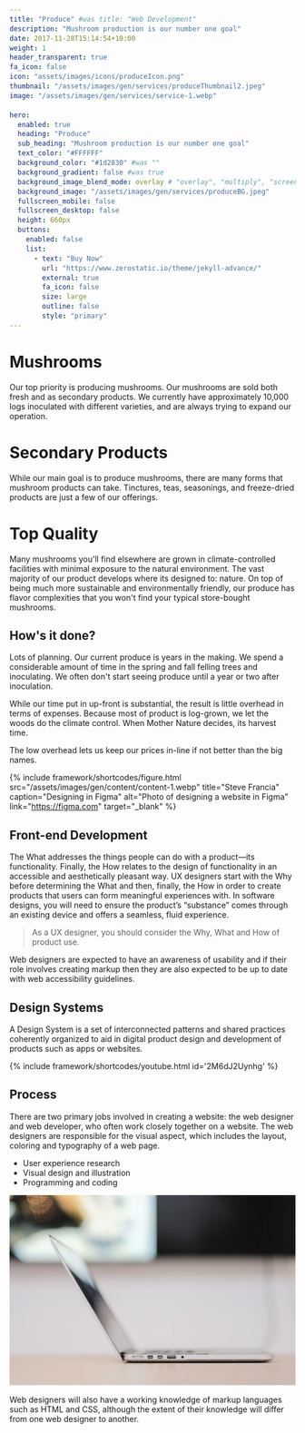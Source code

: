 ```yaml
---
title: "Produce" #was title: "Web Development"
description: "Mushroom production is our number one goal"
date: 2017-11-28T15:14:54+10:00
weight: 1
header_transparent: true
fa_icon: false
icon: "assets/images/icons/produceIcon.png"
thumbnail: "/assets/images/gen/services/produceThumbnail2.jpeg"
image: "/assets/images/gen/services/service-1.webp"

hero:
  enabled: true
  heading: "Produce"
  sub_heading: "Mushroom production is our number one goal"
  text_color: "#FFFFFF"
  background_color: "#1d2830" #was ""
  background_gradient: false #was true
  background_image_blend_mode: overlay # "overlay", "multiply", "screen"
  background_image: "/assets/images/gen/services/produceBG.jpeg"
  fullscreen_mobile: false
  fullscreen_desktop: false
  height: 660px
  buttons:
    enabled: false
    list:
      - text: "Buy Now"
        url: "https://www.zerostatic.io/theme/jekyll-advance/"
        external: true
        fa_icon: false
        size: large
        outline: false
        style: "primary"
---
```


# Mushrooms

Our top priority is producing mushrooms. Our mushrooms are sold both fresh and as secondary products. 
We currently have approximately 10,000 logs inoculated with different varieties, and are always trying 
to expand our operation.

# Secondary Products

While our main goal is to produce mushrooms, there are many forms that mushroom products can take. Tinctures, teas, seasonings, and freeze-dried products are just a few of our offerings.

# Top Quality

Many mushrooms you'll find elsewhere are grown in climate-controlled facilities with minimal exposure 
to the natural environment. The vast majority of our product develops where its designed to: nature. On 
top of being much more sustainable and environmentally friendly, our produce has flavor complexities 
that you won't find your typical store-bought mushrooms.

## How's it done?

Lots of planning. Our current produce is years in the making. We spend a considerable amount of time 
in the spring and fall felling trees and inoculating. We often don't start seeing produce until a year or two after inoculation.

While our time put in up-front is substantial, the result is little overhead in terms of expenses. Because most of product is log-grown, we let the woods do the climate control. When Mother Nature decides, its harvest time.

The low overhead lets us keep our prices in-line if not better than the big names.


{% include framework/shortcodes/figure.html src="/assets/images/gen/content/content-1.webp" title="Steve Francia" caption="Designing in Figma" alt="Photo of designing a website in Figma" link="https://figma.com" target="_blank" %}

## Front-end Development

The What addresses the things people can do with a product—its functionality. Finally, the How relates to the design of functionality in an accessible and aesthetically pleasant way. UX designers start with the Why before determining the What and then, finally, the How in order to create products that users can form meaningful experiences with. In software designs, you will need to ensure the product’s “substance” comes through an existing device and offers a seamless, fluid experience.

> As a UX designer, you should consider the Why, What and How of product use.

Web designers are expected to have an awareness of usability and if their role involves creating markup then they are also expected to be up to date with web accessibility guidelines.

## Design Systems

A Design System is a set of interconnected patterns and shared practices coherently organized to aid in digital product design and development of products such as apps or websites.

{% include framework/shortcodes/youtube.html id='2M6dJ2Uynhg' %}

## Process

There are two primary jobs involved in creating a website: the web designer and web developer, who often work closely together on a website. The web designers are responsible for the visual aspect, which includes the layout, coloring and typography of a web page.

- User experience research
- Visual design and illustration
- Programming and coding

![Design In Figma](/assets/images/gen/content/content-2.webp)

Web designers will also have a working knowledge of markup languages such as HTML and CSS, although the extent of their knowledge will differ from one web designer to another.
